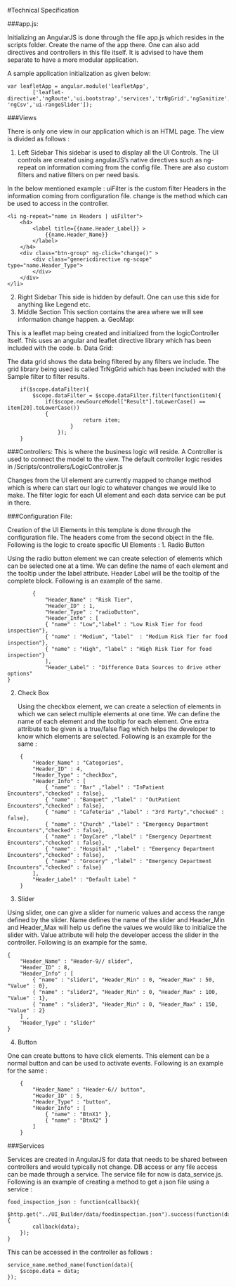 #Technical Specification

###app.js:

Initializing an AngularJS is done through the file app.js which resides in the scripts folder. Create the name of the app there. One can also add directives and controllers in this file itself. It is advised to have them separate to have a more modular application. 

A sample application initialization as given below: 
```
var leafletApp = angular.module('leafletApp', 
		['leaflet-directive','ngRoute','ui.bootstrap','services','trNgGrid','ngSanitize', 'ngCsv','ui-rangeSlider']);
```
###Views

There is only one view in our application which is an HTML page. The view is divided as follows : 
1.	Left Sidebar
This sidebar is used to display all the UI Controls. The UI controls are created using angularJS’s native directives such as ng-repeat on information coming from the config file. There are also custom filters and native filters on per need basis. 

In the below mentioned example : uiFilter is the custom filter
Headers in the information coming from configuration file. 
change is the method which can be used to access in the controller.

```
<li ng-repeat="name in Headers | uiFilter">
	<h4>
		<label title={{name.Header_Label}} > 
			{{name.Header_Name}}
		</label>
	</h4>
	<div class="btn-group" ng-click="change()" >
		<div class="genericdirective ng-scope" type="name.Header_Type">
		</div>
	</div>
</li>
```

2.	Right Sidebar
This side is hidden by default. One can use this side for anything like Legend etc. 
3.	Middle Section
This section contains the area where we will see information change happen. 
a.	GeoMap: 

This is a leaflet map being created and initialized from the logicController itself. This uses an angular and leaflet directive library which has been included with the code. 
b.	Data Grid: 

The data grid shows the data being filtered by any filters we include. The grid library being used is called TrNgGrid which has been included with the 
Sample filter to filter results. 

```
	if($scope.dataFilter){
		$scope.dataFilter = $scope.dataFilter.filter(function(item){
			if($scope.newSourceModel["Result"].toLowerCase() == item[20].toLowerCase())
			{
						return item;
					}
				});
	}

```
###Controllers: 
This is where the business logic will reside. A Controller is used to connect the model to the view. 
The default controller logic resides in /Scripts/controllers/LogicController.js

Changes from the UI element are currently mapped to change method which is where can start our logic to whatever changes we would like to make. The filter logic for each UI element and each data service can be put in there. 

###Configuration File: 

Creation of the UI Elements in this template is done through the configuration file. The headers come from the second object in the file. Following is the logic to create specific UI Elements : 
	1. Radio Button 
     
Using the radio button element we can create selection of elements which can be selected one at a time. We can define the name of each element and the tooltip under the label attribute. Header Label will be the tooltip of the complete block. 
Following is an example of the same. 
```
		{
			"Header_Name" : "Risk Tier", 
			"Header_ID" : 1,
			"Header_Type" : "radioButton",
			"Header_Info" : [
			{ "name" : "Low","label" : "Low Risk Tier for food inspection"},
			{ "name" : "Medium", "label"  : "Medium Risk Tier for food inspection"},
			{ "name" : "High", "label" : "High Risk Tier for food inspection"}
			],
			"Header_Label" : "Difference Data Sources to drive other options"
}
```

2. Check Box  

	Using the checkbox element, we can create a selection of elements in which we can select multiple elements at one time. We can define the name of each element and the tooltip for each element. One extra attribute to be given is a true/false flag which helps the developer to know which elements are selected. 
Following is an example for the same : 
```
	{
		"Header_Name" : "Categories", 
		"Header_ID" : 4,
		"Header_Type" : "checkBox",
		"Header_Info" : [
			{ "name" : "Bar" ,"label" : "InPatient Encounters","checked" : false},
			{ "name" : "Banquet" ,"label" : "OutPatient Encounters","checked" : false},
			{ "name" : "Cafeteria" ,"label" : "3rd Party","checked" : false},
			{ "name" : "Church" ,"label" : "Emergency Department Encounters","checked" : false},
			{ "name" : "DayCare" ,"label" : "Emergency Department Encounters","checked" : false},
			{ "name" : "Hospital" ,"label" : "Emergency Department Encounters","checked" : false},
			{ "name" : "Grocery" ,"label" : "Emergency Department Encounters","checked" : false}	
		],
		"Header_Label" : "Default Label "
	}
```
3. Slider 

Using slider, one can give a slider for numeric values and access the range defined by the slider. Name defines the name of the slider and Header_Min and Header_Max will help us define the values we would like to initialize the slider with. Value attribute will help the developer access the slider in the controller. 
Following is an example for the same. 
```
{
	"Header_Name" : "Header-9// slider",
	"Header_ID" : 8,
	"Header_Info" : [
		{ "name" : "slider1", "Header_Min" : 0, "Header_Max" : 50, "Value" : 0},
		{ "name" : "slider2", "Header_Min" : 0, "Header_Max" : 100, "Value" : 1},
		{ "name" : "slider3", "Header_Min" : 0, "Header_Max" : 150, "Value" : 2}
	] ,
	"Header_Type" : "slider"
}
```
4. Button 

One can create buttons to have click elements. This element can be a normal button and can be used to activate events.
Following is an example for the same : 
```
	{
		"Header_Name" : "Header-6// button",
		"Header_ID" : 5,
		"Header_Type" : "button",
		"Header_Info" : [
			{ "name" : "BtnX1" },
			{ "name" : "BtnX2" }
		]
	}
```
###Services

Services are created in AngularJS for data that needs to be shared between controllers and would typically not change. DB access or any file access can be made through a service. The service file for now is data_service.js. 
Following is an example of creating a method to get a json file using a service : 

```
food_inspection_json : function(callback){
										$http.get("../UI_Builder/data/foodinspection.json").success(function(data){
		callback(data);
	});
}
```

This can be accessed in the controller as follows : 
```
service_name.method_name(function(data){
	$scope.data = data;
});
```
